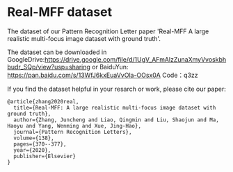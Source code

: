 # Real-MFF dataset
The dataset of our Pattern Recognition Letter paper 'Real-MFF A large realistic multi-focus image dataset with ground truth'.

The dataset can be downloaded in GoogleDrive:https://drive.google.com/file/d/1UgV_AFmAlzZunaXmyVvoskbhbudr_SQp/view?usp=sharing
or BaiduYun: https://pan.baidu.com/s/13WfJ6kxEuaVvOla-OOsx0A 
Code：q3zz 



If you find the dataset helpful in your resarch or work, please cite our paper:

    @article{zhang2020real,
      title={Real-MFF: A large realistic multi-focus image dataset with ground truth},
      author={Zhang, Juncheng and Liao, Qingmin and Liu, Shaojun and Ma, Haoyu and Yang, Wenming and Xue, Jing-Hao},
      journal={Pattern Recognition Letters},
      volume={138},
      pages={370--377},
      year={2020},
      publisher={Elsevier}
    }

